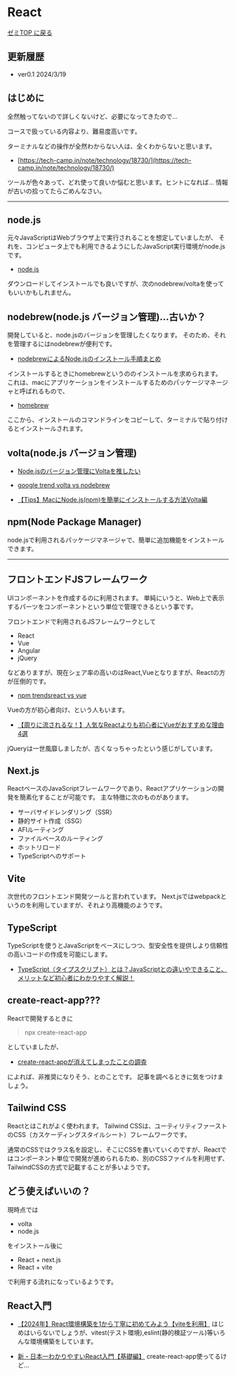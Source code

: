 # React

[ゼミTOP に戻る](../../index.md)

## 更新履歴
- ver0.1 2024/3/19

## はじめに
全然触ってないので詳しくないけど、必要になってきたので...

コースで扱っている内容より、難易度高いです。

ターミナルなどの操作が全然わからない人は、全くわからないと思います。
- [https://tech-camp.in/note/technology/18730/](https://tech-camp.in/note/technology/18730/)

ツールが色々あって、どれ使って良いか悩むと思います。ヒントになれば...
情報が古いの拾ってたらごめんなさい。

---
## node.js
元々JavaScriptはWebブラウザ上で実行されることを想定していましたが、
それを、コンピュータ上でも利用できるようにしたJavaScript実行環境がnode.jsです。
- [node.js](https://nodejs.org/en)

ダウンロードしてインストールでも良いですが、次のnodebrew/voltaを使ってもいいかもしれません。

## nodebrew(node.js バージョン管理)...古いか？
開発していると、node.jsのバージョンを管理したくなります。
そのため、それを管理するにはnodebrewが便利です。
- [nodebrewによるNode.jsのインストール手順まとめ](https://qiita.com/kiharito/items/4785d4d54c967b8ddc9a)

インストールするときにhomebrewというののインストールを求められます。
これは、macにアプリケーションをインストールするためのパッケージマネージャと呼ばれるもので、
- [homebrew](https://brew.sh/)

ここから、インストールのコマンドラインをコピーして、ターミナルで貼り付けるとインストールされます。

## volta(node.js バージョン管理)
- [Node.jsのバージョン管理にVoltaを推したい](https://zenn.dev/taichifukumoto/articles/how-to-use-volta#volta-%E3%82%92%E3%82%A4%E3%83%B3%E3%82%B9%E3%83%88%E3%83%BC%E3%83%AB%E3%81%99%E3%82%8B)

- [google trend volta vs nodebrew](https://trends.google.co.jp/trends/explore?geo=JP&q=volta,nodebrew&hl=ja)

- [【Tips】MacにNode.js(npm)を簡単にインストールする方法Volta編](https://gift-by-gifted.com/node-volta/)


## npm(Node Package Manager)
node.jsで利用されるパッケージマネージャで、簡単に追加機能をインストールできます。

---
## フロントエンドJSフレームワーク
UIコンポーネントを作成するのに利用されます。
単純にいうと、Web上で表示するパーツをコンポーネントという単位で管理できるという事です。

フロントエンドで利用されるJSフレームワークとして
- React
- Vue
- Angular
- jQuery

などありますが、現在シェア率の高いのはReact,Vueとなりますが、Reactの方が圧倒的です。
- [npm trendsreact vs vue](https://npmtrends.com/react-vs-vue)

Vueの方が初心者向け、という人もいます。
- [【周りに流されるな！】人気なReactよりも初心者にVueがおすすめな理由 4選](https://qiita.com/kouphasi/items/bad24618a84d753da6cd)

jQueryは一世風靡しましたが、古くなっちゃったという感じがしています。

## Next.js
ReactベースのJavaScriptフレームワークであり、Reactアプリケーションの開発を簡素化することが可能です。
主な特徴に次のものがあります。

- サーバサイドレンダリング（SSR）
- 静的サイト作成（SSG）
- AFIルーティング
- ファイルベースのルーティング
- ホットリロード
- TypeScriptへのサポート

## Vite
次世代のフロントエンド開発ツールと言われています。
Next.jsではwebpackというのを利用していますが、それより高機能のようです。

## TypeScript
TypeScriptを使うとJavaScriptをベースにしつつ、型安全性を提供しより信頼性の高いコードの作成を可能にします。
- [TypeScript（タイプスクリプト）とは？JavaScriptとの違いやできること、メリットなど初心者にわかりやすく解説！](https://jitera.com/ja/insights/4795)

## create-react-app???
Reactで開発するときに
> npx create-react-app

としていましたが、
- [create-react-appが消えてしまったことの調査](https://zenn.dev/laravelstudy/articles/bad11d64eeac42)

によれば、非推奨になりそう、とのことです。
記事を調べるときに気をつけましょう。

## Tailwind CSS
Reactとはこれがよく使われます。
Tailwind CSSは、ユーティリティファーストのCSS（カスケーディングスタイルシート）フレームワークです。

通常のCSSではクラス名を設定し、そこにCSSを書いていくのですが、Reactではコンポーネント単位で開発が進められるため、別のCSSファイルを利用せず、TailwindCSSの方式で記載することが多いようです。

## どう使えばいいの？
現時点では
- volta
- node.js

をインストール後に
- React + next.js
- React + vite

で利用する流れになっているようです。

## React入門
- [【2024年】React環境構築を1から丁寧に初めてみよう【viteを利用】](https://www.youtube.com/watch?v=2E6iPVsGfPI)
はじめはいらないでしょうが、vitest(テスト環境),eslint(静的検証ツール)等いろんな環境構築をしています。

- [新・日本一わかりやすいReact入門【基礎編】](https://www.youtube.com/watch?v=XKSYF2aZnkQ&list=PLX8Rsrpnn3IWPoM7-1YPDksRRkamRY25k)
create-react-app使ってるけど...






